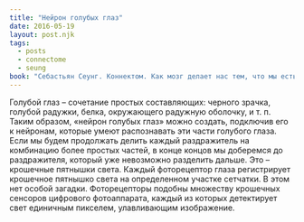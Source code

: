```yaml
---
title: "Нейрон голубых глаз"
date: 2016-05-19
layout: post.njk
tags:
  - posts
  - connectome
  - seung
book: "Себастьян Сеунг. Коннектом. Как мозг делает нас тем, что мы есть"
---
```


Голубой глаз – сочетание простых составляющих: черного зрачка, голубой радужки, белка, окружающего радужную оболочку, и т. п. Таким образом, «нейрон голубых глаз» можно создать, подключив его к нейронам, которые умеют распознавать эти части голубого глаза. Если мы будем продолжать делить каждый раздражитель на комбинацию более простых частей, в конце концов мы доберемся до раздражителя, который уже невозможно разделить дальше. Это – крошечные пятнышки света. Каждый фоторецептор глаза регистрирует крошечное пятнышко света на определенном участке сетчатки. В этом нет особой загадки. Фоторецепторы подобны множеству крошечных сенсоров цифрового фотоаппарата, каждый из которых детектирует свет единичным пикселем, улавливающим изображение.
